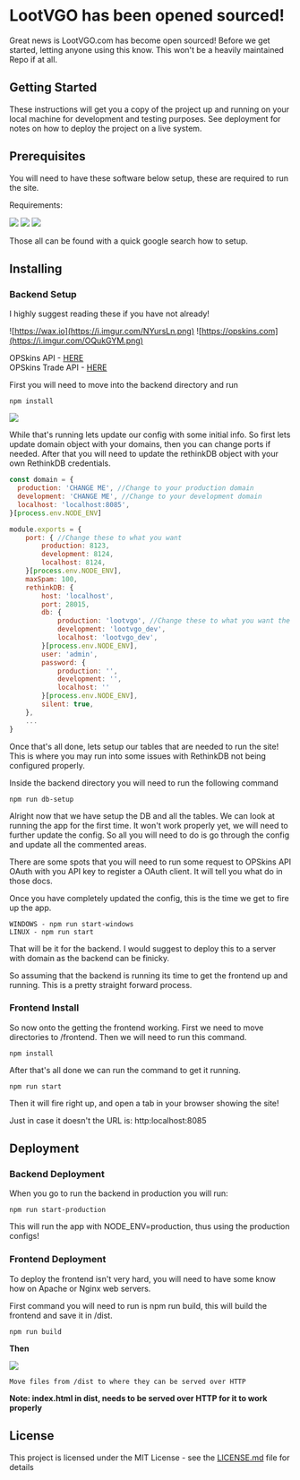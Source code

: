 # LootVGO has been opened sourced!

Great news is LootVGO.com has become open sourced! Before we get started, letting anyone using this know. This won't be a heavily maintained Repo if at all.

## Getting Started

These instructions will get you a copy of the project up and running on your local machine for development and testing purposes. See deployment for notes on how to deploy the project on a live system.

## Prerequisites

You will need to have these software below setup, these are required to run the site.

Requirements:

![](https://i.imgur.com/5QUNxfG.jpg)
![](https://i.imgur.com/fGdDyTc.png)
![](https://i.imgur.com/OPsaR0f.png)

Those all can be found with a quick google search how to setup.

## Installing

### Backend Setup

I highly suggest reading these if you have not already!

![https://wax.io](https://i.imgur.com/NYursLn.png)
![https://opskins.com](https://i.imgur.com/OQukGYM.png)

OPSkins API - [HERE](https://docs.opskins.com/public/en.html)\
OPSkins Trade API - [HERE](https://github.com/OPSkins/trade-opskins-api)

First you will need to move into the backend directory and run

```
npm install
```

![](https://i.gyazo.com/b4166e72256ac776e4438266b484f4b5.png)

While that's running lets update our config with some initial info. So first lets update domain object with your domains, then you can change ports if needed. After that you will need to update the rethinkDB object with your own RethinkDB credentials.

```js
const domain = {
  production: 'CHANGE ME', //Change to your production domain
  development: 'CHANGE ME', //Change to your development domain
  localhost: 'localhost:8085',
}[process.env.NODE_ENV]

module.exports = {
	port: { //Change these to what you want
		production: 8123,
		development: 8124,
		localhost: 8124,
	}[process.env.NODE_ENV],
	maxSpam: 100,
	rethinkDB: {
		host: 'localhost',
		port: 28015,
		db: {
			production: 'lootvgo', //Change these to what you want the DB to be named.
			development: 'lootvgo_dev',
			localhost: 'lootvgo_dev',
		}[process.env.NODE_ENV],
		user: 'admin',
		password: {
			production: '',
			development: '',
			localhost: ''
		}[process.env.NODE_ENV],
		silent: true,
	},
	...
}
```

Once that's all done, lets setup our tables that are needed to run the site! This is where you may run into some issues with RethinkDB not being configured properly.

Inside the backend directory you will need to run the following command
```
npm run db-setup
```

Alright now that we have setup the DB and all the tables. We can look at running the app for the first time. It won't work properly yet, we will need to further update the config. So all you will need to do is go through the config and update all the commented areas.

There are some spots that you will need to run some request to OPSkins API OAuth with you API key to register a OAuth client. It will tell you what do in those docs.

Once you have completely updated the config, this is the time we get to fire up the app.
```
WINDOWS - npm run start-windows
LINUX - npm run start
```

That will be it for the backend. I would suggest to deploy this to a server with domain as the backend can be finicky.

So assuming that the backend is running its time to get the frontend up and running. This is a pretty straight forward process.

### Frontend Install

So now onto the getting the frontend working. First we need to move directories to /frontend. Then we will need to run this command.
```
npm install
```

After that's all done we can run the command to get it running.
```
npm run start
```

Then it will fire right up, and open a tab in your browser showing the site!

Just in case it doesn't the URL is: http:localhost:8085

## Deployment

### Backend Deployment

When you go to run the backend in production you will run:
```
npm run start-production
```

This will run the app with NODE_ENV=production, thus using the production configs!

### Frontend Deployment

To deploy the frontend isn't very hard, you will need to have some know how on Apache or Nginx web servers.

First command you will need to run is npm run build, this will build the frontend and save it in /dist.
```
npm run build
```

**Then**

![](https://i.gyazo.com/72552491525e1c9fc45f70937951dc92.png)

```
Move files from /dist to where they can be served over HTTP
```

**Note: index.html in dist, needs to be served over HTTP for it to work properly**

## License

This project is licensed under the MIT License - see the [LICENSE.md](LICENSE.md) file for details
